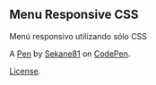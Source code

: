 Menu Responsive CSS
-------------------
Menú responsivo utilizando sólo CSS
 
A [Pen](http://codepen.io/sekane81/pen/BNRvKo) by [Sekane81](http://codepen.io/sekane81) on [CodePen](http://codepen.io/).
 
[License](http://codepen.io/sekane81/pen/BNRvKo/license).